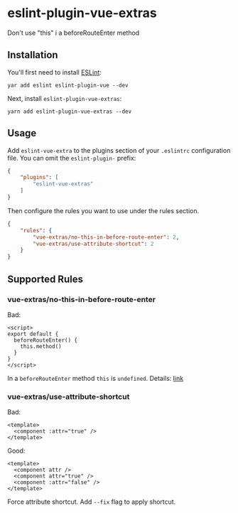 # eslint-plugin-vue-extras

Don&#39;t use &#34;this&#34; i a beforeRouteEnter method

## Installation

You'll first need to install [ESLint](http://eslint.org):

```
yar add eslint eslint-plugin-vue --dev
```

Next, install `eslint-plugin-vue-extras`:

```
yarn add eslint-plugin-vue-extras --dev
```


## Usage

Add `eslint-vue-extra` to the plugins section of your `.eslintrc` configuration file. You can omit the `eslint-plugin-` prefix:

```json
{
    "plugins": [
        "eslint-vue-extras"
    ]
}
```


Then configure the rules you want to use under the rules section.

```json
{
    "rules": {
        "vue-extras/no-this-in-before-route-enter": 2,
        "vue-extras/use-attribute-shortcut": 2
    }
}
```

## Supported Rules

### vue-extras/no-this-in-before-route-enter

Bad:
```vue
<script>
export default {
  beforeRouteEnter() {
    this.method()
  }
}
</script>
```

In a `beforeRouteEnter` method `this` is `undefined`. Details: [link](https://router.vuejs.org/guide/advanced/navigation-guards.html#in-component-guards)


### vue-extras/use-attribute-shortcut

Bad:

```vue
<template>
  <component :attr="true" />
</template>
```


Good:

```vue
<template>
  <component attr />
  <component attr="true" />
  <component :attr="false" />
</template>
```

Force attribute shortcut. Add `--fix` flag to apply shortcut.



